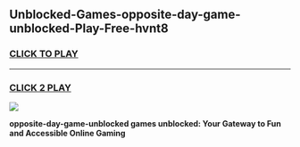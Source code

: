 
## Unblocked-Games-opposite-day-game-unblocked-Play-Free-hvnt8
<h3>
<a href="https://premium76.site?title=opposite-day-game-unblocked&ref=20A">CLICK TO PLAY</a></h3>
<hr>

<h3>
<a href="https://premium76.site?title=opposite-day-game-unblocked&ref=20A">CLICK 2 PLAY</a>
  
</h3>

<a href="https://premium76.site?title=opposite-day-game-unblocked&ref=20A"><img src="https://clearcache.store/games.png"></a>


**opposite-day-game-unblocked games unblocked: Your Gateway to Fun and Accessible Online Gaming**
